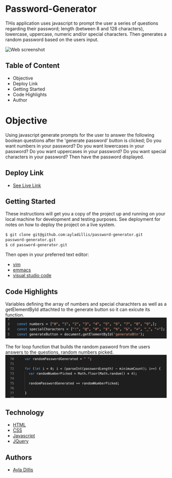 # Password-Generator
THis application uses javascript to prompt the user a series of questions regarding their password; length (between 8 and 128 characters), lowercase, uppercase, numeric and/or special characters. Then generates a random password based on the users input. 

![Web screenshot](https://media.giphy.com/media/RMH8DbJ98vIzOx2ZOx/giphy.gif)

## Table of Content
- Objective
- Deploy Link
- Getting Started
- Code Highlights
- Author 

# Objective 
Using javascript generate prompts for the user to answer the following boolean questions after the 'generate password' button is clicked; 
Do you want numbers in your password?
Do you want lowercases in your password?
Do you want uppercases in your password?
Do you want special characters in your password?
Then have the password displayed.

## Deploy Link
* [See Live Link](https://ayladillis.github.io/password-generator/)

## Getting Started 
These instructions will get you a copy of the project up and running on your local machine for development and testing purposes. See deployment for notes on how to deploy the project on a live system.

```
$ git clone git@github.com:ayladillis/password-generator.git
password-generator.git
$ cd password-generator.git
```
Then open in your preferred text editor:
- [vim](https://www.vim.org/) 
- [emmacs](https://www.gnu.org/software/emacs/)
- [visual studio code](https://code.visualstudio.com/) 

## Code Highlights
Variables defining the array of numbers and special charachters as well as a getElementById attachted to the generate button so it can exicute its function. 
![web screenshot](screenshot1.png)

The for loop function that builds the random pasword from the users answers to the questions, random numbers picked. 
![web screenshot](screenshot2.png)


## Technology 
* [HTML](https://developer.mozilla.org/en-US/docs/Web/HTML)
* [CSS](https://developer.mozilla.org/en-US/docs/Web/CSS)
* [Javascript](https://developer.mozilla.org/en-US/docs/Web/JavaScrip)
* [JQuery](https://jquery.com/)

## Authors 
- [Ayla Dillis](https://github.com/ayladillis)
